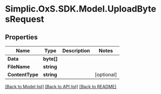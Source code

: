 # Simplic.OxS.SDK.Model.UploadBytesRequest

## Properties

Name | Type | Description | Notes
------------ | ------------- | ------------- | -------------
**Data** | **byte[]** |  | 
**FileName** | **string** |  | 
**ContentType** | **string** |  | [optional] 

[[Back to Model list]](../README.md#documentation-for-models) [[Back to API list]](../README.md#documentation-for-api-endpoints) [[Back to README]](../README.md)

